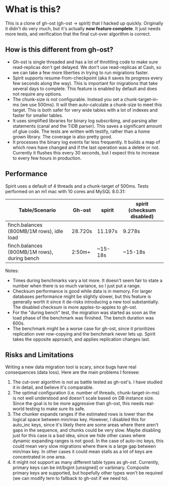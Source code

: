 # What is this?

This is a clone of gh-ost (gh-ost -> spirit) that I hacked up quickly. Originally it didn't do very much, but it's actually **now feature complete**. It just needs more tests, and verification that the final cut-over algorithm is correct.

## How is this different from gh-ost?

- Gh-ost is single threaded and has a lot of throttling code to make sure read-replicas don't get delayed. We don't use read-replicas at Cash, so we can take a few more liberties in trying to run migrations faster.
- Spirit supports resume-from-checkpoint (aka it saves its progress every few seconds along the way). This is important for migrations that take several days to complete. This feature is enabled by default and does not require any options.
- The chunk-size is not configurable. Instead you set a chunk-target-in-ms (we use 500ms). It will then auto-calculate a chunk-size to meet this target. This is both safer for very wide tables with a lot of indexes and faster for smaller tables.
- It uses simplified libraries for binary log subscribing, and parsing alter statements (canal and the TiDB parser). This saves a significant amount of glue code. The tests are written with testify, rather than a home grown library. The coverage is also pretty good.
- It processes the binary log events far less frequently. It builds a map of which rows have changed and if the last operation was a delete or not. Currently it flushes this every 30 seconds, but I expect this to increase to every few hours in production.

## Performance

Spirit uses a default of 4 threads and a chunk-target of 500ms. Tests performed on an m1 mac with 10 cores and MySQL 8.0.31:

| Table/Scenario                               | Gh-ost   | spirit  | spirit (checksum disabled) |
| -------------------------------------------- | -------- | ------- | -------------------------- |
| finch.balances (800MB/1M rows), idle load    | 28.720s  | 11.197s | 9.278s                     |
| finch.balances (800MB/1M rows), during bench | 2:50m+   | ~15-18s | ~15-18s                    |


Notes:

* Times during benchmarks vary a lot more. It doesn't seem fair to state a number when there is so much variance, so I just put a range.
* Checksum performance is good while data is in memory. For larger databases performance might be slightly slower, but this feature is generally worth it since it de-risks introducing a new tool substantially. The disabled checksum is more apples-to-apples to gh-ost.
* For the "during bench" test, the migration was started as soon as the load phase of the benchmark was finished. The bench duration was 600s.
* The benchmark might be a worse case for gh-ost, since it prioritizes replication over row-copying and the benchmark never lets up. Spirit takes the opposite approach, and applies replication changes last.

## Risks and Limitations

Writing a new data migration tool is scary, since bugs have real consequences (data loss). Here are the main problems I foresee:

1. The cut-over algorithm is not as battle tested as gh-ost's. I have studied it in detail, and believe it's comparable.
3. The optimal configuration (i.e. number of threads, chunk-target-in-ms) is not well understood and doesn't scale based on DB instance size. Since the goal is to be more aggressive than gh-ost, this needs real-world testing to make sure its safe.
4. The chunker expands ranges if the estimated rows is lower than the logical space between min/max key. However, I disabled this for auto_inc keys, since it's likely there are some areas where there aren't gaps in the sequence, and chunks could be very slow. Maybe disabling just for this case is a bad idea, since we hide other cases where dynamic expanding ranges is not good. In the case of auto-inc keys, this could mean very slow migrations where there is a large gap between min/max key. In other cases it could mean stalls as a lot of keys are concentrated in one area.
5. It might not support as many different table types as gh-ost. Currently, primary keys can be int/bigint \[unsigned\] or varbinary. Composite primary keys are supported, but hopefully other types won't be required (we can modify tern to fallback to gh-ost if we need to).
